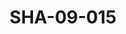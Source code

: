 ---
pid: SHA-09-015
title: SHA-09-015
language: en
collection: Sharhabil Ahmed
original_label: 
rights: Sharhabil Ahmed
location_of_original: Sharhabil Ahmed
photographer_or_studio: 
scanned_from: photograph 7.4 by 10.4
_date: '1964'
location: Malakal
description: Prisoners dancing
additional_notes: 
permission_display: 'yes'
on_server: 'yes'
on_website: 'yes'
permalink: /archive/en/sha-09-015.html
layout: photo-page
---